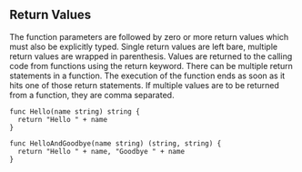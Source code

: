 ## Return Values
The function parameters are followed by zero or more return values which must also be explicitly typed. Single return values are left bare, multiple return values are wrapped in parenthesis. Values are returned to the calling code from functions using the return keyword. There can be multiple return statements in a function. The execution of the function ends as soon as it hits one of those return statements. If multiple values are to be returned from a function, they are comma separated.

```
func Hello(name string) string {
  return "Hello " + name
}

func HelloAndGoodbye(name string) (string, string) {
  return "Hello " + name, "Goodbye " + name
}
```